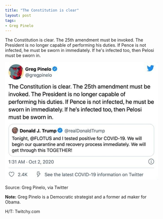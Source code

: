 ```yaml
---
title: "The Constitution is clear"
layout: post
tags:
- Greg Pinelo
---
```


The Constitution is clear. The 25th amendment must be invoked. The President is no longer capable of performing his duties. If Pence is not infected, he must be sworn in immediately. If he's infected too, then Pelosi must be sworn in.

![Greg Pinelo](/assets/2020-10-02-Twitter.jpg "Greg Pinelo: The Constitution is clear")

Source: Greg Pinelo, via Twitter

**Note:** Greg Pinelo is a Democratic strategist and a former ad maker for Obama.

H/T: Twitchy.com
